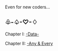 Even for new coders...<br>
<h2>♧-♤-♡-♢</h2>

Chapter I: <a href="https://github.com/david-c-surbey/sharp-s/blob/Bueno-Computer/First%20Chapter"> -Data-</a>

Chapter II: <a href="https://github.com/david-c-surbey/sharp-s/blob/Bueno-Computer/Second%20Chapter%20-%20Any%20and%20Every">-Any & Every</a>